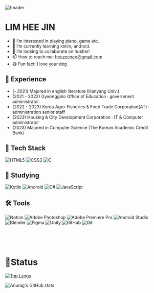 ![header](https://capsule-render.vercel.app/api?type=waving&color=gradient&height=300&section=header&text=Hello!%20I'm%20HEEJIN&fontSize=90&animation=fadeIn)

# LIM HEE JIN
- 👀 I’m interested in playing piano, game etc.
- 🌱 I’m currently learning kotlin, android.
- 💞️ I’m looking to collaborate on hustler!
- 📫 How to reach me: heezeenee@gmail.com
- 😄 Fun fact: I love your dog

## 🏃 Experience
- (- 2021) Majored in english literature (Hanyang Univ.) 
- (2021 - 2022) Gyeonggido Office of Education : government administrator
- (2022 - 2023) Korea Agro-Fisheries & Food Trade Corporation(AT) : administration senior staff
- (2023) Housing & City Development Corporation : IT & Computer administrator
- (2023) Majored in Computer Science (The Korean Academic Credit Bank)

## 📍 Tech Stack
![HTML5](https://img.shields.io/badge/html5-%23E34F26.svg?style=for-the-badge&logo=html5&logoColor=white) ![CSS3](https://img.shields.io/badge/css3-%231572B6.svg?style=for-the-badge&logo=css3&logoColor=white) ![C](https://img.shields.io/badge/c-%2300599C.svg?style=for-the-badge&logo=c&logoColor=white)
 
## 📖 Studying
![Kotlin](https://img.shields.io/badge/kotlin-%237F52FF.svg?style=for-the-badge&logo=kotlin&logoColor=white) 	![Android](https://img.shields.io/badge/Android-3DDC84?style=for-the-badge&logo=android&logoColor=white) ![C#](https://img.shields.io/badge/c%23-%23239120.svg?style=for-the-badge&logo=csharp&logoColor=white) ![JavaScript](https://img.shields.io/badge/javascript-%23323330.svg?style=for-the-badge&logo=javascript&logoColor=%23F7DF1E)

## 🛠 Tools
![Notion](https://img.shields.io/badge/Notion-%23000000.svg?style=for-the-badge&logo=notion&logoColor=white) ![Adobe Photoshop](https://img.shields.io/badge/adobe%20photoshop-%2331A8FF.svg?style=for-the-badge&logo=adobe%20photoshop&logoColor=white) ![Adobe Premiere Pro](https://img.shields.io/badge/Adobe%20Premiere%20Pro-9999FF.svg?style=for-the-badge&logo=Adobe%20Premiere%20Pro&logoColor=white)  ![Android Studio](https://img.shields.io/badge/android%20studio-346ac1?style=for-the-badge&logo=android%20studio&logoColor=white) ![Blender](https://img.shields.io/badge/blender-%23F5792A.svg?style=for-the-badge&logo=blender&logoColor=white) 	![Figma](https://img.shields.io/badge/figma-%23F24E1E.svg?style=for-the-badge&logo=figma&logoColor=white) ![Unity](https://img.shields.io/badge/unity-%23000000.svg?style=for-the-badge&logo=unity&logoColor=white) 	![GitHub](https://img.shields.io/badge/github-%23121011.svg?style=for-the-badge&logo=github&logoColor=white)  ![Git](https://img.shields.io/badge/git-%23F05033.svg?style=for-the-badge&logo=git&logoColor=white)



<br/><br/><br/>


# 🌱Status


[![Top Langs](https://github-readme-stats.vercel.app/api/top-langs/?username=xeejin&langs_count=8)](https://github.com/xeejin/github-readme-stats)


![Anurag's GitHub stats](https://github-readme-stats.vercel.app/api?username=xeejin&show_icons=true&theme=radical)
